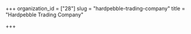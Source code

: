 +++
organization_id = ["28"]
slug = "hardpebble-trading-company"
title = "Hardpebble Trading Company"

+++


